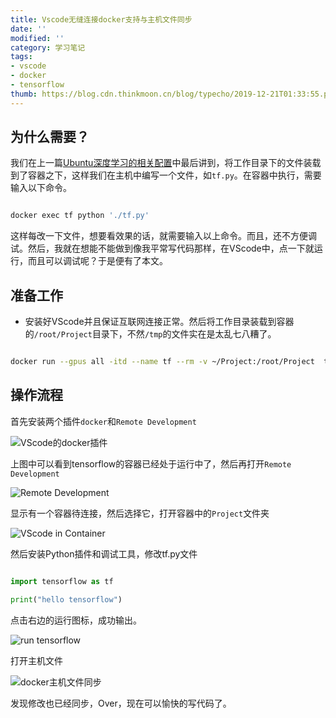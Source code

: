 ```yaml
---
title: Vscode无缝连接docker支持与主机文件同步
date: ''
modified: ''
category: 学习笔记
tags:
- vscode
- docker
- tensorflow
thumb: https://blog.cdn.thinkmoon.cn/blog/typecho/2019-12-21T01:33:55.png
---
```


## 为什么需要？
我们在上一篇[Ubuntu深度学习的相关配置](https://www.thinkmoon.cn/20191213/cid=638.html)中最后讲到，将工作目录下的文件装载到了容器之下，这样我们在主机中编写一个文件，如`tf.py`。在容器中执行，需要输入以下命令。
```bash
docker exec tf python './tf.py' 
```
这样每改一下文件，想要看效果的话，就需要输入以上命令。而且，还不方便调试。然后，我就在想能不能做到像我平常写代码那样，在VScode中，点一下就运行，而且可以调试呢？于是便有了本文。

## 准备工作
- 安装好VScode并且保证互联网连接正常。然后将工作目录装载到容器的`/root/Project`目录下，不然`/tmp`的文件实在是太乱七八糟了。
```bash
docker run --gpus all -itd --name tf --rm -v ~/Project:/root/Project  tensorflow/tensorflow:latest-gpu-py3
```

## 操作流程
首先安装两个插件`docker`和`Remote Development`

![VScode的docker插件][1]

上图中可以看到tensorflow的容器已经处于运行中了，然后再打开`Remote Development`

![Remote Development][2]

显示有一个容器待连接，然后选择它，打开容器中的`Project`文件夹

![VScode in Container][3]

然后安装Python插件和调试工具，修改tf.py文件

```python
import tensorflow as tf
print("hello tensorflow")
```
点击右边的运行图标，成功输出。

![run tensorflow][4]

打开主机文件

![docker主机文件同步][5]

发现修改也已经同步，Over，现在可以愉快的写代码了。


  [1]: https://blog.cdn.thinkmoon.cn/blog/typecho/2019-12-21T01:29:10.png
  [2]: https://blog.cdn.thinkmoon.cn/blog/typecho/2019-12-21T01:31:51.png
  [3]: https://blog.cdn.thinkmoon.cn/blog/typecho/2019-12-21T01:33:55.png
  [4]: https://blog.cdn.thinkmoon.cn/blog/typecho/2019-12-21T01:55:11.png
  [5]: https://blog.cdn.thinkmoon.cn/blog/typecho/2019-12-21T01:55:50.png